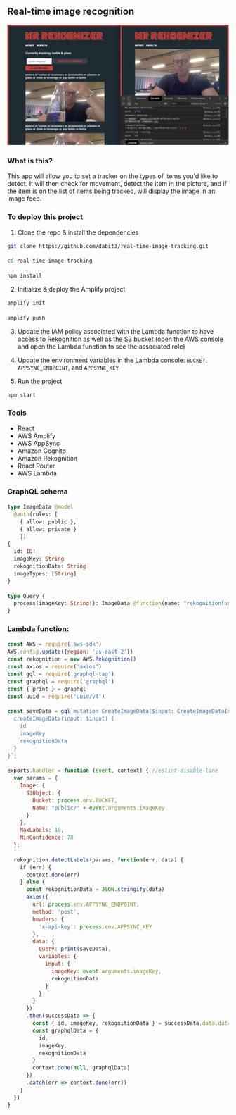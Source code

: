 ## Real-time image recognition

![](header.png)

### What is this?

This app will allow you to set a tracker on the types of items you'd like to detect. It will then check for movement, detect the item in the picture, and if the item is on the list of items being tracked, will display the image in an image feed.

### To deploy this project

1. Clone the repo & install the dependencies

```sh
git clone https://github.com/dabit3/real-time-image-tracking.git

cd real-time-image-tracking

npm install
```

2. Initialize & deploy the Amplify project

```sh
amplify init

amplify push
```

3. Update the IAM policy associated with the Lambda function to have access to Rekognition as well as the S3 bucket (open the AWS console and open the Lambda function to see the associated role)

4. Update the environment variables in the Lambda console: `BUCKET`, `APPSYNC_ENDPOINT`, and `APPSYNC_KEY`

5. Run the project

```sh
npm start
```

### Tools

- React
- AWS Amplify
- AWS AppSync
- Amazon Cognito
- Amazon Rekognition
- React Router
- AWS Lambda

### GraphQL schema

```graphql
type ImageData @model
  @auth(rules: [
    { allow: public },
    { allow: private }
    ])
{
  id: ID!
  imageKey: String
  rekognitionData: String
  imageTypes: [String]
}

type Query {
  process(imageKey: String!): ImageData @function(name: "rekognitionfunction-${env}")
}
```

### Lambda function:

```javascript
const AWS = require('aws-sdk')
AWS.config.update({region: 'us-east-2'})
const rekognition = new AWS.Rekognition()
const axios = require('axios')
const gql = require('graphql-tag')
const graphql = require('graphql')
const { print } = graphql
const uuid = require('uuid/v4')

const saveData = gql`mutation CreateImageData($input: CreateImageDataInput!) {
  createImageData(input: $input) {
    id
    imageKey
    rekognitionData
  }
}`;

exports.handler = function (event, context) { //eslint-disable-line
  var params = {
    Image: {
      S3Object: {
        Bucket: process.env.BUCKET, 
        Name: "public/" + event.arguments.imageKey
      }
    }, 
    MaxLabels: 10, 
    MinConfidence: 70
  };

  rekognition.detectLabels(params, function(err, data) {
    if (err) {
      context.done(err)
    } else {
      const rekognitionData = JSON.stringify(data)
      axios({
        url: process.env.APPSYNC_ENDPOINT,
        method: 'post',
        headers: {
          'x-api-key': process.env.APPSYNC_KEY
        },
        data: {
          query: print(saveData),
          variables: {
            input: {
              imageKey: event.arguments.imageKey,
              rekognitionData
            }
          }
        }
      })
      .then(successData => {
        const { id, imageKey, rekognitionData } = successData.data.data.createImageData
        const graphqlData = {
          id,
          imageKey,
          rekognitionData
        }
        context.done(null, graphqlData)
      })
      .catch(err => context.done(err))
    }
  })
}
```
